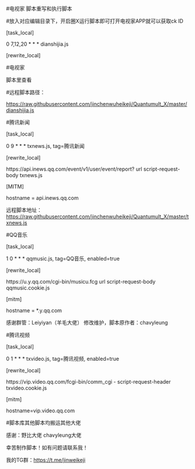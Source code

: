 #电视家 脚本重写和执行脚本

#放入对应编辑目录下，开启圈X运行脚本即可打开电视家APP就可以获取ck ID

[task_local]

0 7,12,20 * * *  dianshijia.js

[rewrite_local]

#电视家

脚本里查看

#远程脚本路径：

https://raw.githubusercontent.com/jinchenwuheikeji/Quantumult_X/master/dianshijia.js

#腾讯新闻

[task_local]

 0 9 * * * txnews.js, tag=腾讯新闻
 
[rewrite_local]

https:\/\/api\.inews\.qq\.com\/event\/v1\/user\/event\/report\? url script-request-body txnews.js
    
[MITM]

hostname = api.inews.qq.com

远程脚本地址：https://raw.githubusercontent.com/jinchenwuheikeji/Quantumult_X/master/txnews.js

#QQ音乐

[task_local]

1 0 * * * qqmusic.js, tag=QQ音乐, enabled=true

[rewrite_local]

https:\/\/u\.y\.qq\.com\/cgi\-bin\/musicu.fcg url script-request-body qqmusic.cookie.js

[mitm]

hostname = *.y.qq.com

感谢群管：Leiyiyan（羊毛大佬） 修改维护，脚本原作者：chavyleung

#腾讯视频

[task_local]

0 1 * * * txvideo.js, tag=腾讯视频, enabled=true

[rewrite_local]


https:\/\/vip\.video\.qq\.com\/fcgi-bin\/comm_cgi - script-request-header txvideo.cookie.js

[mitm]

hostname=vip.video.qq.com





#脚本库其他脚本均搬运其他大佬

感谢：野比大佬
    chavyleung大佬
     
 幸苦制作脚本！如有问题请联系我！
 
我的TG群：https://t.me/jinweikeji
